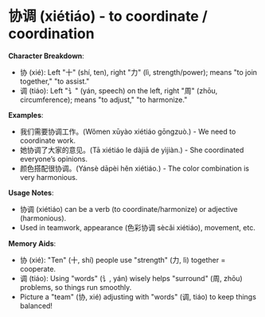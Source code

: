 # **协调 (xiétiáo) - to coordinate / coordination**

**Character Breakdown**:  
- 协 (xié): Left "十" (shí, ten), right "力" (lì, strength/power); means "to join together," "to assist."  
- 调 (tiáo): Left "讠" (yán, speech) on the left, right "周" (zhōu, circumference); means "to adjust," "to harmonize."

**Examples**:  
- 我们需要协调工作。(Wǒmen xūyào xiétiáo gōngzuò.) - We need to coordinate work.  
- 她协调了大家的意见。(Tā xiétiáo le dàjiā de yìjiàn.) - She coordinated everyone’s opinions.  
- 颜色搭配很协调。(Yánsè dāpèi hěn xiétiáo.) - The color combination is very harmonious.

**Usage Notes**:  
- 协调 (xiétiáo) can be a verb (to coordinate/harmonize) or adjective (harmonious).  
- Used in teamwork, appearance (色彩协调 sècǎi xiétiáo), movement, etc.

**Memory Aids**:  
- 协 (xié): "Ten" (十, shí) people use "strength" (力, lì) together = cooperate.  
- 调 (tiáo): Using "words" (讠, yán) wisely helps "surround" (周, zhōu) problems, so things run smoothly.  
- Picture a "team" (协, xié) adjusting with "words" (调, tiáo) to keep things balanced!
